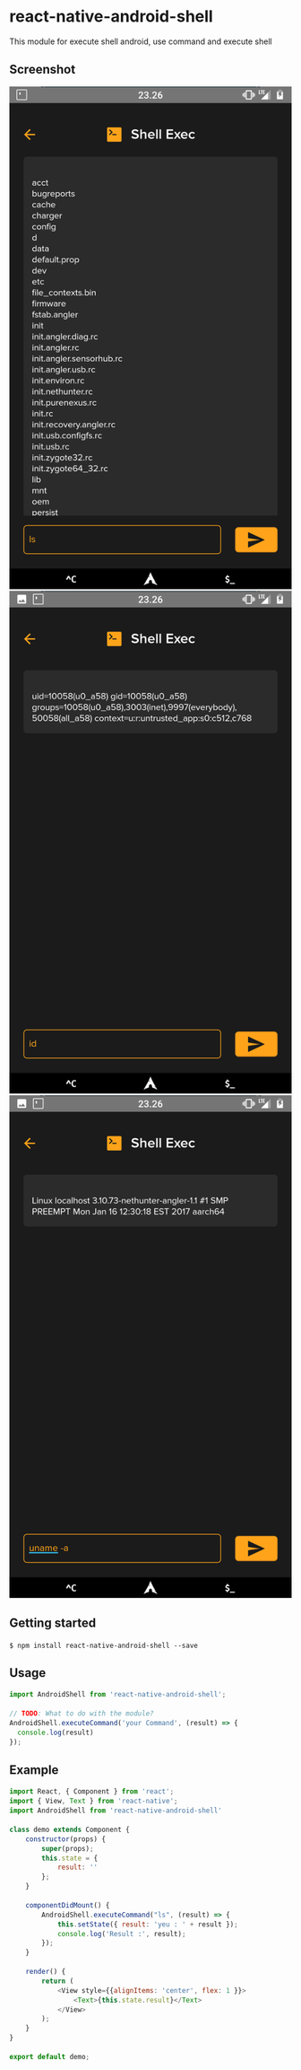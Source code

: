 # react-native-android-shell
This module for execute shell android, use command and execute shell

## Screenshot
![Alt text](img/ls.png?raw=true "ls command")
![Alt text](img/id.png?raw=true "id command")
![Alt text](img/uname.png?raw=true "uname command")


## Getting started

`$ npm install react-native-android-shell --save`

## Usage
```javascript
import AndroidShell from 'react-native-android-shell';

// TODO: What to do with the module?
AndroidShell.executeCommand('your Command', (result) => {
  console.log(result)
});
```
## Example
```javascript
import React, { Component } from 'react';
import { View, Text } from 'react-native';
import AndroidShell from 'react-native-android-shell'

class demo extends Component {
    constructor(props) {
        super(props);
        this.state = {
            result: ''
        };
    }

    componentDidMount() {
        AndroidShell.executeCommand("ls", (result) => {
            this.setState({ result: 'yeu : ' + result });
            console.log('Result :', result);
        });
    }

    render() {
        return (
            <View style={{alignItems: 'center', flex: 1 }}>
                <Text>{this.state.result}</Text>
            </View>
        );
    }
}

export default demo;
```
